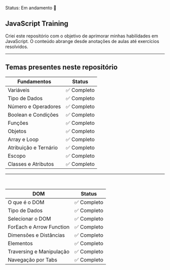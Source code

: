 Status: Em andamento 🚧

## JavaScript Training

Criei este repositório com o objetivo de aprimorar minhas habilidades em JavaScript. O conteúdo abrange desde anotações de aulas até exercícios resolvidos.

<hr/>

## Temas presentes neste repositório

| Fundamentos           | Status      |
| --------------------- | ----------- |
| Variáveis             | ✅ Completo |
| Tipo de Dados         | ✅ Completo |
| Número e Operadores   | ✅ Completo |
| Boolean e Condições   | ✅ Completo |
| Funções               | ✅ Completo |
| Objetos               | ✅ Completo |
| Array e Loop          | ✅ Completo |
| Atribuição e Ternário | ✅ Completo |
| Escopo                | ✅ Completo |
| Classes e Atributos   | ✅ Completo |

<hr/>
<br/>

| DOM                      | Status      |
| ------------------------ | ----------- |
| O que é o DOM            | ✅ Completo |
| Tipo de Dados            | ✅ Completo |
| Selecionar o DOM         | ✅ Completo |
| ForEach e Arrow Function | ✅ Completo |
| Dimensões e Distâncias   | ✅ Completo |
| Elementos                | ✅ Completo |
| Traversing e Manipulação | ✅ Completo |
| Navegação por Tabs       | ✅ Completo |
